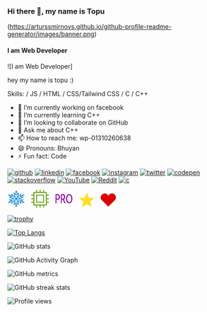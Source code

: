 ### Hi there 👋, my name is Topu
(https://arturssmirnovs.github.io/github-profile-readme-generator/images/banner.png)
#### I am Web Developer
![I am Web Developer]

hey my name is topu :) 

Skills: / JS / HTML / CSS/Tailwind CSS / C / C++

- 🔭 I’m currently working on facebook 
- 🌱 I’m currently learning C++ 
- 👯 I’m looking to collaborate on GitHub 
- 💬 Ask me about C++ 
- 📫 How to reach me: wp-01310260638 
- 😄 Pronouns: Bhuyan 
- ⚡ Fun fact: Code 


[<img src='https://cdn.jsdelivr.net/npm/simple-icons@3.0.1/icons/github.svg' alt='github' height='40'>](https://github.com/mdtopu45)  [<img src='https://cdn.jsdelivr.net/npm/simple-icons@3.0.1/icons/linkedin.svg' alt='linkedin' height='40'>](https://www.linkedin.com/in/https://www.linkedin.com/in/topu-bhuyan-5a03a5252//)  [<img src='https://cdn.jsdelivr.net/npm/simple-icons@3.0.1/icons/facebook.svg' alt='facebook' height='40'>](https://www.facebook.com/topubhuyan45)  [<img src='https://cdn.jsdelivr.net/npm/simple-icons@3.0.1/icons/instagram.svg' alt='instagram' height='40'>](https://www.instagram.com/mdtopu45/)  [<img src='https://cdn.jsdelivr.net/npm/simple-icons@3.0.1/icons/twitter.svg' alt='twitter' height='40'>](https://twitter.com/BhuyanTopu)  [<img src='https://cdn.jsdelivr.net/npm/simple-icons@3.0.1/icons/codepen.svg' alt='codepen' height='40'>](https://codepen.io/mdtopu45)  [<img src='https://cdn.jsdelivr.net/npm/simple-icons@3.0.1/icons/stackoverflow.svg' alt='stackoverflow' height='40'>](https://stackoverflow.com/users/https://stackoverflow.com/users/21291653/topu-bhuyan)  [<img src='https://cdn.jsdelivr.net/npm/simple-icons@3.0.1/icons/youtube.svg' alt='YouTube' height='40'>](https://www.youtube.com/channel/https://www.youtube.com/watch?v=5MJq-1lprlU)  [<img src='https://cdn.jsdelivr.net/npm/simple-icons@3.0.1/icons/reddit.svg' alt='Reddit' height='40'>](https://www.reddit.com/user/https://ask.fm/mdtopu45?fbclid=IwAR3clddYntQL25142g_gQbupSo4CLT29-PJOUhJx0ygpphkvP5OwpJv401A)  [<img src='https://cdn.jsdelivr.net/npm/simple-icons@3.0.1/icons/c.svg' alt='c' height='40'>](https://github.com/mdtopu45?tab=repositories)  

<a href='https://archiveprogram.github.com/'><img src='https://raw.githubusercontent.com/acervenky/animated-github-badges/master/assets/acbadge.gif' width='40' height='40'></a> <a href='https://docs.github.com/en/developers'><img src='https://raw.githubusercontent.com/acervenky/animated-github-badges/master/assets/devbadge.gif' width='40' height='40'></a> <a href='https://github.com/pricing'><img src='https://raw.githubusercontent.com/acervenky/animated-github-badges/master/assets/pro.gif' width='40' height='40'></a> <a href='https://stars.github.com/'><img src='https://raw.githubusercontent.com/acervenky/animated-github-badges/master/assets/starbadge.gif' width='35' height='35'></a> <a href='https://docs.github.com/en/github/supporting-the-open-source-community-with-github-sponsors'><img src='https://raw.githubusercontent.com/acervenky/animated-github-badges/master/assets/sponsorbadge.gif' width='35' height='35'></a> 

[![trophy](https://github-profile-trophy.vercel.app/?username=mdtopu45)](https://github.com/ryo-ma/github-profile-trophy)

[![Top Langs](https://github-readme-stats.vercel.app/api/top-langs/?username=mdtopu45)](https://github.com/anuraghazra/github-readme-stats)

![GitHub stats](https://github-readme-stats.vercel.app/api?username=mdtopu45&show_icons=true&count_private=true)  

![GitHub Activity Graph](https://activity-graph.herokuapp.com/graph?username=mdtopu45)  

![GitHub metrics](https://metrics.lecoq.io/mdtopu45)  

![GitHub streak stats](https://streak-stats.demolab.com/?user=mdtopu45)  

![Profile views](https://gpvc.arturio.dev/mdtopu45)  
